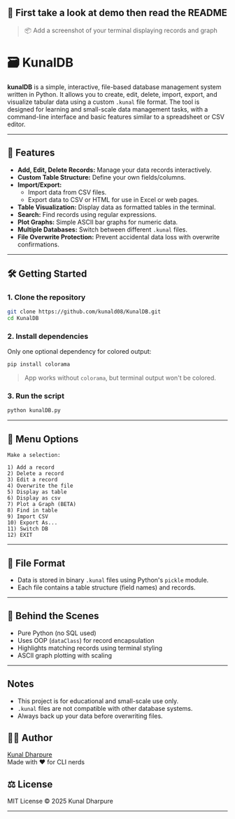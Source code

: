 
## 📸 First take a look at demo then read the README

> 📦 Add a screenshot of your terminal displaying records and graph

# 🗃️ KunalDB

**kunalDB** is a simple, interactive, file-based database management system written in Python. It allows you to create, edit, delete, import, export, and visualize tabular data using a custom `.kunal` file format. The tool is designed for learning and small-scale data management tasks, with a command-line interface and basic features similar to a spreadsheet or CSV editor.

---

## 🚀 Features

- **Add, Edit, Delete Records:** Manage your data records interactively.
- **Custom Table Structure:** Define your own fields/columns.
- **Import/Export:**  
  - Import data from CSV files.  
  - Export data to CSV or HTML for use in Excel or web pages.
- **Table Visualization:** Display data as formatted tables in the terminal.
- **Search:** Find records using regular expressions.
- **Plot Graphs:** Simple ASCII bar graphs for numeric data.
- **Multiple Databases:** Switch between different `.kunal` files.
- **File Overwrite Protection:** Prevent accidental data loss with overwrite confirmations.

---

## 🛠️ Getting Started

### 1. Clone the repository

```bash
git clone https://github.com/kunald08/KunalDB.git
cd KunalDB
```

### 2. Install dependencies

Only one optional dependency for colored output:

```bash
pip install colorama
```

> App works without `colorama`, but terminal output won't be colored.

### 3. Run the script

```bash
python kunalDB.py
```

---

## 📌 Menu Options

```
Make a selection: 

1) Add a record
2) Delete a record
3) Edit a record
4) Overwrite the file
5) Display as table
6) Display as csv
7) Plot a Graph (BETA)
8) Find in table
9) Import CSV
10) Export As...
11) Switch DB
12) EXIT
```

---

## 📂 File Format

- Data is stored in binary `.kunal` files using Python's `pickle` module.
- Each file contains a table structure (field names) and records.

---

## 🧠 Behind the Scenes

- Pure Python (no SQL used)
- Uses OOP (`dataClass`) for record encapsulation
- Highlights matching records using terminal styling
- ASCII graph plotting with scaling

---

## Notes

- This project is for educational and small-scale use only.
- `.kunal` files are not compatible with other database systems.
- Always back up your data before overwriting files.


## 🧑‍💻 Author
[Kunal Dharpure](https://x.com/kunald08_) <br>
Made with ❤️ for CLI nerds


## ⚖️ License

MIT License © 2025 Kunal Dharpure

---

